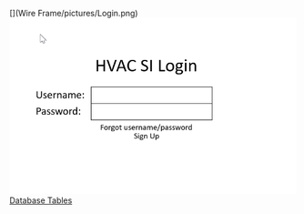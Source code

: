 [](Wire Frame/pictures/Login.png)
<img src="Wire Frame/pictures/Login.png">
[Database Tables](PhysicalDatabaseTables.md)
